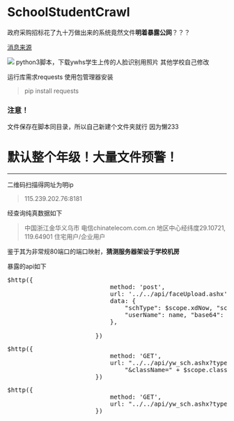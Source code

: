 # SchoolStudentCrawl

政府采购招标花了九十万做出来的系统竟然文件**明着暴露公网**？？？

[消息来源](https://www.tianyancha.com/bid/16f134cf743f11ea85737cd30aeb144c)

![](https://GuiltyInnocence.github.io/549.jpg)
python3脚本，下载ywhs学生上传的人脸识别用照片
其他学校自己修改

运行库需求requests
使用包管理器安装

> pip install requests

### 注意！
文件保存在脚本同目录，所以自己新建个文件夹就行 因为懒233
# 默认整个年级！大量文件预警！

-------

二维码扫描得网址为明ip

> 115.239.202.76:8181

经查询纯真数据如下

> 中国浙江金华义乌市
> 电信chinatelecom.com.cn
> 地区中心经纬度29.10721, 119.64901
> 住宅用户/企业用户

鉴于其为非常规80端口的端口映射，**猜测服务器架设于学校机房**

暴露的api如下
<pre>$http({
                            method: 'post',
                            url: '../../api/faceUpload.ashx',
                            data: {
                                "schType": $scope.xdNow, "schName": $scope.schNow, "gradeName": $scope.gradeNow, "className": $scope.classNow,
                                "userName": name, "base64": base64
                            },

                        })
</pre>
<pre>$http({
                            method: 'GET',
                            url: "../../api/yw_sch.ashx?type=faceList&sch_Type=" + $scope.xdNow + "&schName=" + $scope.schNow + "&gradeName=" + $scope.gradeNow +
                                "&className=" + $scope.classNow
                        })
</pre>
<pre>$http({
                            method: 'GET',
                            url: "../../api/yw_sch.ashx?type=sch_List&sch_Type=" + xd
                        })
</pre>
